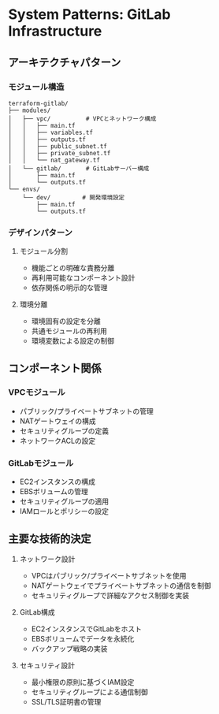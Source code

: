 # System Patterns: GitLab Infrastructure

## アーキテクチャパターン

### モジュール構造
```
terraform-gitlab/
├── modules/
│   ├── vpc/          # VPCとネットワーク構成
│   │   ├── main.tf
│   │   ├── variables.tf
│   │   ├── outputs.tf
│   │   ├── public_subnet.tf
│   │   ├── private_subnet.tf
│   │   └── nat_gateway.tf
│   └── gitlab/       # GitLabサーバー構成
│       ├── main.tf
│       └── outputs.tf
└── envs/
    └── dev/         # 開発環境設定
        ├── main.tf
        └── outputs.tf
```

### デザインパターン
1. モジュール分割
   - 機能ごとの明確な責務分離
   - 再利用可能なコンポーネント設計
   - 依存関係の明示的な管理

2. 環境分離
   - 環境固有の設定を分離
   - 共通モジュールの再利用
   - 環境変数による設定の制御

## コンポーネント関係

### VPCモジュール
- パブリック/プライベートサブネットの管理
- NATゲートウェイの構成
- セキュリティグループの定義
- ネットワークACLの設定

### GitLabモジュール
- EC2インスタンスの構成
- EBSボリュームの管理
- セキュリティグループの適用
- IAMロールとポリシーの設定

## 主要な技術的決定
1. ネットワーク設計
   - VPCはパブリック/プライベートサブネットを使用
   - NATゲートウェイでプライベートサブネットの通信を制御
   - セキュリティグループで詳細なアクセス制御を実装

2. GitLab構成
   - EC2インスタンスでGitLabをホスト
   - EBSボリュームでデータを永続化
   - バックアップ戦略の実装

3. セキュリティ設計
   - 最小権限の原則に基づくIAM設定
   - セキュリティグループによる通信制御
   - SSL/TLS証明書の管理
